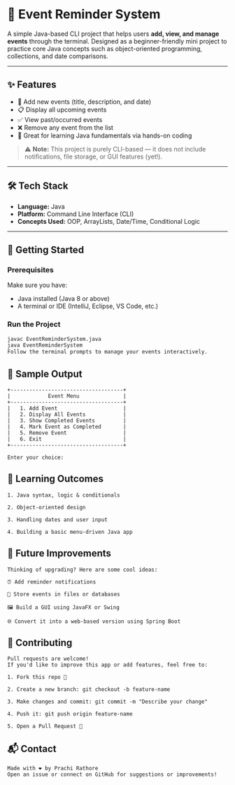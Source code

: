 # 📅 Event Reminder System

A simple Java-based CLI project that helps users **add, view, and manage events** through the terminal. Designed as a beginner-friendly mini project to practice core Java concepts such as object-oriented programming, collections, and date comparisons.

---

## ✨ Features

- 📌 Add new events (title, description, and date)
- 📋 Display all upcoming events
- ✅ View past/occurred events
- ❌ Remove any event from the list
- 🧠 Great for learning Java fundamentals via hands-on coding

> ⚠️ **Note:** This project is purely CLI-based — it does not include notifications, file storage, or GUI features (yet!).

---

## 🛠️ Tech Stack

- **Language:** Java
- **Platform:** Command Line Interface (CLI)
- **Concepts Used:** OOP, ArrayLists, Date/Time, Conditional Logic

---

## 🚀 Getting Started

### Prerequisites
Make sure you have:
- Java installed (Java 8 or above)
- A terminal or IDE (IntelliJ, Eclipse, VS Code, etc.)

### Run the Project

```bash
javac EventReminderSystem.java
java EventReminderSystem
Follow the terminal prompts to manage your events interactively.
```
## 📸 Sample Output
```
+------------------------------------+
|            Event Menu              |
+------------------------------------+
|   1. Add Event                     |
|   2. Display All Events            |
|   3. Show Completed Events         |
|   4. Mark Event as Completed       |
|   5. Remove Event                  |
|   6. Exit                          |
+------------------------------------+

Enter your choice:

```

## 🧠 Learning Outcomes
```
1. Java syntax, logic & conditionals

2. Object-oriented design

3. Handling dates and user input

4. Building a basic menu-driven Java app

```

## 🚧 Future Improvements

```
Thinking of upgrading? Here are some cool ideas:

⏰ Add reminder notifications

💾 Store events in files or databases

🖼️ Build a GUI using JavaFX or Swing

🌐 Convert it into a web-based version using Spring Boot

```

## 🤝 Contributing
```
Pull requests are welcome!
If you'd like to improve this app or add features, feel free to:

1. Fork this repo 🍴

2. Create a new branch: git checkout -b feature-name

3. Make changes and commit: git commit -m "Describe your change"

4. Push it: git push origin feature-name

5. Open a Pull Request 🎉

```

## 📬 Contact
```
Made with ❤️ by Prachi Rathore
Open an issue or connect on GitHub for suggestions or improvements!

```

